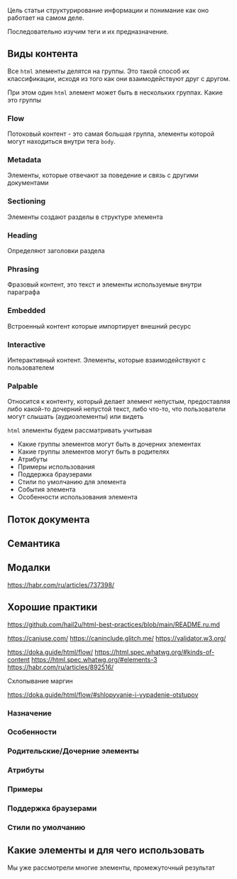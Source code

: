 

Цель статьи структурирование информации и понимание как оно работает на самом деле.

Последовательно изучим теги и их предназначение.

## Виды контента

Все `html` элементы делятся на группы. Это такой способ их классификации, исходя из того как они взаимодействуют друг с другом.

При этом один `html` элемент может быть в нескольких группах. Какие это группы

### Flow

Потоковый контент - это самая большая группа, элементы которой могут находиться внутри тега `body`.

### Metadata

Элементы, которые отвечают за поведение и связь с другими документами

### Sectioning

Элементы создают разделы в структуре элемента

### Heading

Определяют заголовки раздела

### Phrasing

Фразовый контент, это текст и элементы используемые внутри параграфа

### Embedded

Встроенный контент которые импортирует внешний ресурс 

### Interactive

Интерактивный контент. Элементы, которые взаимодействуют с пользователем

### Palpable

Относится к контенту, который делает элемент непустым, предоставляя либо какой-то дочерний непустой текст, либо что-то, что пользователи могут слышать (аудиоэлементы) или видеть


`html` элементы будем рассматривать учитывая

- Какие группы элементов могут быть в дочерних элементах
- Какие группы элементов могут быть в родителях
- Атрибуты
- Примеры использования
- Поддержка браузерами
- Стили по умолчанию для элемента
- События элемента
- Особенности использования элемента


## Поток документа

## Семантика

## Модалки

https://habr.com/ru/articles/737398/

## Хорошие практики 

https://github.com/hail2u/html-best-practices/blob/main/README.ru.md

https://caniuse.com/
https://caninclude.glitch.me/
https://validator.w3.org/

https://doka.guide/html/flow/
https://html.spec.whatwg.org/#kinds-of-content
https://html.spec.whatwg.org/#elements-3
https://habr.com/ru/articles/892516/

Схлопывание маргин

https://doka.guide/html/flow/#shlopyvanie-i-vypadenie-otstupov

### Назначение
### Особенности
### Родительские/Дочерние элементы
### Атрибуты
### Примеры
### Поддержка браузерами
### Стили по умолчанию

## Какие элементы и для чего использовать

Мы уже рассмотрели многие элементы, промежуточный результат

